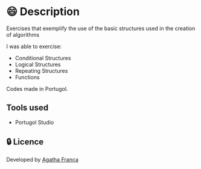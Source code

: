 # :smile: Description
Exercises that exemplify the use of the basic structures used in the creation of algorithms

I was able to exercise:
- Conditional Structures
- Logical Structures
- Repeating Structures
- Functions

Codes made in Portugol.

## Tools used
- Portugol Studio

## :lock: Licence

Developed by <a href="https://www.linkedin.com/in/agatha-f-1210841ba/" target="_blank" title="My LinkedIn">Agatha França</a>
